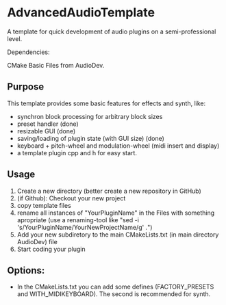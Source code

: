 # AdvancedAudioTemplate
A template for quick development of audio plugins on a semi-professional level.

Dependencies:

CMake Basic Files from AudioDev.

## Purpose
This template provides some basic features for effects and synth, like:
* synchron block processing for arbitrary block sizes
* preset handler (done)
* resizable GUI (done)
* saving/loading of plugin state (with GUI size) (done)
* keyboard  + pitch-wheel and modulation-wheel (midi insert and display) 
* a template plugin cpp and h for easy start.
  

## Usage

1. Create a new directory (better create a new repository in GitHub)
2. (if Github): Checkout your new project
3. copy template files
4. rename all instances of "YourPluginName" in the Files with something apropriate 
    (use a renaming-tool like   "sed -i 's/YourPluginName/YourNewProjectName/g' *.*")   
5. Add your new subdiretory to the main CMakeLists.txt (in main directory AudioDev) file
6. Start coding your plugin


## Options:
* In the CMakeLists.txt you can add some defines (FACTORY_PRESETS and WITH_MIDIKEYBOARD). The second is recommended for synth.














